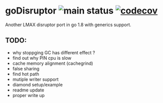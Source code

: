 # goDisruptor ![main status](https://github.com/chuchunf/goDisruptor/actions/workflows/go.yml/badge.svg) [![codecov](https://codecov.io/gh/chuchunf/goDisruptor/branch/main/graph/badge.svg?token=XlzJA6ixJx)](https://codecov.io/gh/chuchunf/goDisruptor)

Another LMAX disruptor port in go 1.8 with generics support.

## TODO: 
* why stoppging GC has different effect ?
* find out why PIN cpu is slow
* cache memory alignment (cachegrind)
* false sharing
* find hot path 
* mutiple writer support
* diamond setup/example
* readme update
* proper write up 
